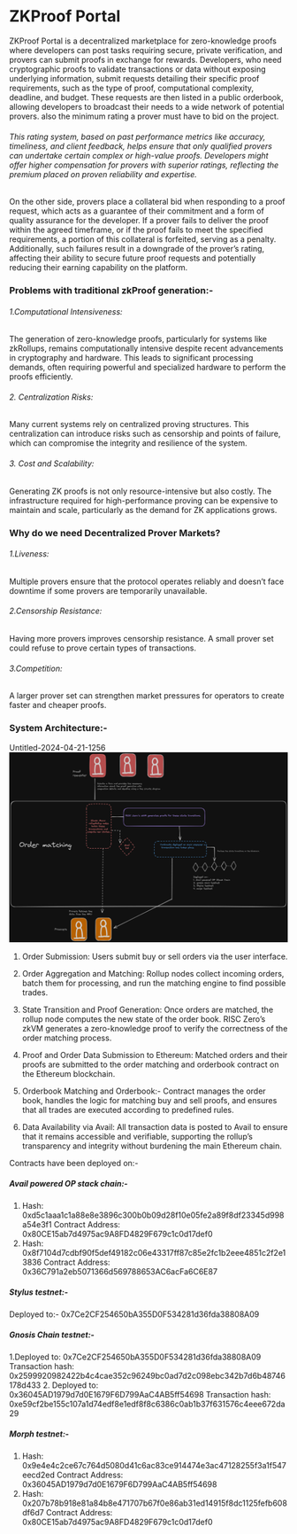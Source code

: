 # ZKProof Portal
ZKProof Portal is a decentralized marketplace for zero-knowledge proofs where developers can post tasks requiring secure, private verification, and provers can submit proofs in exchange for rewards. Developers, who need cryptographic proofs to validate transactions or data without exposing underlying information, submit requests detailing their specific proof requirements, such as the type of proof, computational complexity, deadline, and budget. These requests are then listed in a public orderbook, allowing developers to broadcast their needs to a wide network of potential provers. also the minimum rating a prover must have to bid on the project. 
###### This rating system, based on past performance metrics like accuracy, timeliness, and client feedback, helps ensure that only qualified provers can undertake certain complex or high-value proofs. Developers might offer higher compensation for provers with superior ratings, reflecting the premium placed on proven reliability and expertise.

On the other side, provers place a collateral bid when responding to a proof request, which acts as a guarantee of their commitment and a form of quality assurance for the developer. If a prover fails to deliver the proof within the agreed timeframe, or if the proof fails to meet the specified requirements, a portion of this collateral is forfeited, serving as a penalty. Additionally, such failures result in a downgrade of the prover’s rating, affecting their ability to secure future proof requests and potentially reducing their earning capability on the platform.

### Problems with traditional zkProof generation:-
###### 1.Computational Intensiveness: 
The generation of zero-knowledge proofs, particularly for systems like zkRollups, remains computationally intensive despite recent advancements in cryptography and hardware. This leads to significant processing demands, often requiring powerful and specialized hardware to perform the proofs efficiently.

###### 2. Centralization Risks:
Many current systems rely on centralized proving structures. This centralization can introduce risks such as censorship and points of failure, which can compromise the integrity and resilience of the system. 
###### 3. Cost and Scalability:
Generating ZK proofs is not only resource-intensive but also costly. The infrastructure required for high-performance proving can be expensive to maintain and scale, particularly as the demand for ZK applications grows.

### Why do we need Decentralized Prover Markets?
###### 1.Liveness: 
Multiple provers ensure that the protocol operates reliably and doesn’t face downtime if some provers are temporarily unavailable.
###### 2.Censorship Resistance:
Having more provers improves censorship resistance. A small prover set could refuse to prove certain types of transactions.
###### 3.Competition:
A larger prover set can strengthen market pressures for operators to create faster and cheaper proofs.

### System Architecture:-
Untitled-2024-04-21-1256
![Untitled-2024-04-21-1256](https://github.com/rose2221/ScalingEthereum/blob/main/Untitled-2024-04-21-1256.png)

1. Order Submission:
Users submit buy or sell orders via the user interface.

2. Order Aggregation and Matching:
Rollup nodes collect incoming orders, batch them for processing, and run the matching engine to find possible trades.

3. State Transition and Proof Generation:
Once orders are matched, the rollup node computes the new state of the order book. RISC Zero’s zkVM generates a zero-knowledge proof to verify the correctness of the order matching process.

4. Proof and Order Data Submission to Ethereum:
Matched orders and their proofs are submitted to the order matching and orderbook contract on the Ethereum blockchain.

5. Orderbook Matching and Orderbook:-
Contract manages the order book, handles the logic for matching buy and sell proofs, and ensures that all trades are executed according to predefined rules.

6. Data Availability via Avail:
All transaction data is posted to Avail to ensure that it remains accessible and verifiable, supporting the rollup’s transparency and integrity without burdening the main Ethereum chain.

Contracts have been deployed on:-

##### Avail powered OP stack chain:-
1. Hash: 0xd5c1aaa1c1a88e8e3896c300b0b09d28f10e05fe2a89f8df23345d998a54e3f1 Contract Address: 0x80CE15ab7d4975ac9A8FD4829F679c1c0d17def0
2. Hash: 0x8f7104d7cdbf90f5def49182c06e43317ff87c85e2fc1b2eee4851c2f2e13836 Contract Address: 0x36C791a2eb5071366d569788653AC6acFa6C6E87

##### Stylus testnet:-
Deployed to:- 0x7Ce2CF254650bA355D0F534281d36fda38808A09

##### Gnosis Chain testnet:-
1.Deployed to: 0x7Ce2CF254650bA355D0F534281d36fda38808A09 Transaction hash: 0x2599920982422b4c4cae352c96249bc0ad7d2c098ebc342b7d6b48746178d433
2. Deployed to: 0x36045AD1979d7d0E1679F6D799AaC4AB5ff54698 Transaction hash: 0xe59cf2be155c107a1d74edf8e1edf8f8c6386c0ab1b37f631576c4eee672da29

##### Morph testnet:-
1. Hash: 0x9e4e4c2ce67c764d5080d41c6ac83ce914474e3ac47128255f3a1f547eecd2ed Contract Address: 0x36045AD1979d7d0E1679F6D799AaC4AB5ff54698
2. Hash: 0x207b78b918e81a84b8e471707b67f0e86ab31ed14915f8dc1125fefb608df6d7 Contract Address: 0x80CE15ab7d4975ac9A8FD4829F679c1c0d17def0
